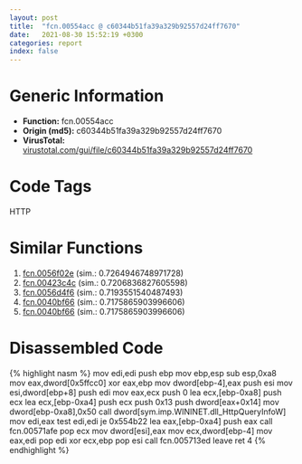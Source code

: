 ```yaml
---
layout: post
title:  "fcn.00554acc @ c60344b51fa39a329b92557d24ff7670"
date:   2021-08-30 15:52:19 +0300
categories: report
index: false
---
```


# Generic Information
- **Function:** fcn.00554acc
- **Origin (md5):** c60344b51fa39a329b92557d24ff7670
- **VirusTotal:** [virustotal.com/gui/file/c60344b51fa39a329b92557d24ff7670][virustotal_ref]

# Code Tags
<span class="tag" id="HTTP">HTTP</span>


# Similar Functions

1. [fcn.0056f02e][similar_1_ref] (sim.: 0.7264946748971728)
2. [fcn.00423c4c][similar_2_ref] (sim.: 0.7206836827605598)
3. [fcn.0056d4f6][similar_3_ref] (sim.: 0.7193551540487493)
4. [fcn.0040bf66][similar_4_ref] (sim.: 0.7175865903996606)
5. [fcn.0040bf66][similar_5_ref] (sim.: 0.7175865903996606)


# Disassembled Code

{% highlight nasm %}
mov edi,edi
push ebp
mov ebp,esp
sub esp,0xa8
mov eax,dword[0x5ffcc0]
xor eax,ebp
mov dword[ebp-4],eax
push esi
mov esi,dword[ebp+8]
push edi
mov eax,ecx
push 0
lea ecx,[ebp-0xa8]
push ecx
lea ecx,[ebp-0xa4]
push ecx
push 0x13
push dword[eax+0x14]
mov dword[ebp-0xa8],0x50
call dword[sym.imp.WININET.dll_HttpQueryInfoW]
mov edi,eax
test edi,edi
je 0x554b22
lea eax,[ebp-0xa4]
push eax
call fcn.00571afe
pop ecx
mov dword[esi],eax
mov ecx,dword[ebp-4]
mov eax,edi
pop edi
xor ecx,ebp
pop esi
call fcn.005713ed
leave
ret 4
{% endhighlight %}


[similar_1_ref]: /report/fcn.0056f02e@c60344b51fa39a329b92557d24ff7670
[similar_2_ref]: /report/fcn.00423c4c@a1c6b07868a0eea8f4ee5a872aa71909
[similar_3_ref]: /report/fcn.0056d4f6@c60344b51fa39a329b92557d24ff7670
[similar_4_ref]: /report/fcn.0040bf66@617bd594ba13d0dcc08a315774c342d4
[similar_5_ref]: /report/fcn.0040bf66@b8b9b802e96d8e813c605554cf6f7018
[virustotal_ref]: https://www.virustotal.com/gui/file/c60344b51fa39a329b92557d24ff7670